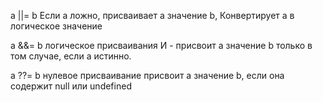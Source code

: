 a ||= b Если a ложно, присваивает a значение b, Конвертирует a в логическое значение 

a &&= b логическое присваивания И - присвоит a значение b только в том случае, если a истинно. 

a ??= b нулевое присваивание присвоит a значение b, если она содержит null или undefined